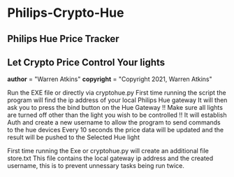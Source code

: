 # Philips-Crypto-Hue
##  Philips Hue Price Tracker  ##
##  Let Crypto Price Control Your lights  ##
__author__      = "Warren Atkins"
__copyright__   = "Copyright 2021, Warren Atkins"

Run the EXE file or directly via cryptohue.py
First time running the script the program will find the ip address of your local Philips Hue gateway
It will then ask you to press the bind button on the Hue Gateway
!! Make sure all lights are turned off other than the light you wish to be controlled !!
It will establish Auth and create a new username to allow the program to send commands to the hue devices
Every 10 seconds the price data will be updated and the result will be pushed to the Selected Hue light

First time running the Exe or cryptohue.py will create an additional file store.txt
This file contains the local gateway ip address and the created username, this is to prevent unnessary tasks being run twice.
